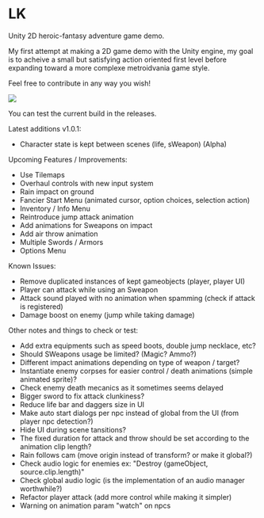 # LK

Unity 2D heroic-fantasy adventure game demo.

My first attempt at making a 2D game demo with the Unity engine, my goal is to acheive a small but satisfying action oriented first level before expanding toward a more complexe metroidvania game style.

Feel free to contribute in any way you wish!

<img src="https://motheblackcat.github.io/assets/img/game.gif">

You can test the current build in the releases.

Latest additions v1.0.1:

- Character state is kept between scenes (life, sWeapon) (Alpha)

Upcoming Features / Improvements:

- Use Tilemaps
- Overhaul controls with new input system
- Rain impact on ground
- Fancier Start Menu (animated cursor, option choices, selection action)
- Inventory / Info Menu
- Reintroduce jump attack animation
- Add animations for Sweapons on impact
- Add air throw animation
- Multiple Swords / Armors
- Options Menu

Known Issues:

- Remove duplicated instances of kept gameobjects (player, player UI)
- Player can attack while using an Sweapon
- Attack sound played with no animation when spamming (check if attack is registered)
- Damage boost on enemy (jump while taking damage)

Other notes and things to check or test:

- Add extra equipments such as speed boots, double jump necklace, etc?
- Should SWeapons usage be limited? (Magic? Ammo?)
- Different impact animations depending on type of weapon / target?
- Instantiate enemy corpses for easier control / death animations (simple animated sprite)?
- Check enemy death mecanics as it sometimes seems delayed
- Bigger sword to fix attack clunkiness?
- Reduce life bar and daggers size in UI
- Make auto start dialogs per npc instead of global from the UI (from player npc detection?)
- Hide UI during scene tansitions?
- The fixed duration for attack and throw should be set according to the animation clip length?
- Rain follows cam (move origin instead of transform? or make it global?)
- Check audio logic for enemies ex: "Destroy (gameObject, source.clip.length)"
- Check global audio logic (is the implementation of an audio manager worthwhile?)
- Refactor player attack (add more control while making it simpler)
- Warning on animation param "watch" on npcs
